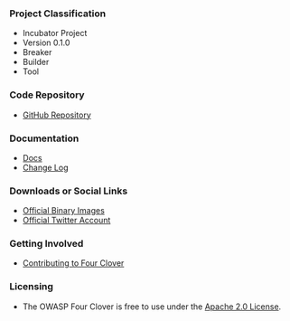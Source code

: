 ### Project Classification
* Incubator Project
* Version 0.1.0
* <i class="fas fa-hammer" style="color:#233e81;"></i> Breaker
* <i class="fas fa-toolbox" style="color:#233e81;"></i> Builder
* <i class="fas fa-tools" style="color:#233e81;"></i> Tool

### Code Repository
* [GitHub Repository](https://github.com/fourcloverorg/FourClover)

### Documentation
* [Docs](https://docs.fourclover.org/changelog/)
* [Change Log](https://docs.fourclover.org/changelog/)

### Downloads or Social Links
* [Official Binary Images](https://github.com/fourcloverorg/FourClover/releases)
* [Official Twitter Account](https://twitter.com/fourcloverorg)

### Getting Involved
- [Contributing to Four Clover](https://github.com/fourcloverorg/FourClover)

### Licensing
- The OWASP Four Clover is free to use under the [Apache 2.0 License](https://www.apache.org/licenses/LICENSE-2.0).
